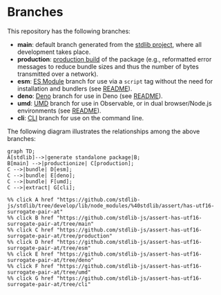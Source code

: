 <!--

@license Apache-2.0

Copyright (c) 2023 The Stdlib Authors.

Licensed under the Apache License, Version 2.0 (the "License");
you may not use this file except in compliance with the License.
You may obtain a copy of the License at

    http://www.apache.org/licenses/LICENSE-2.0

Unless required by applicable law or agreed to in writing, software
distributed under the License is distributed on an "AS IS" BASIS,
WITHOUT WARRANTIES OR CONDITIONS OF ANY KIND, either express or implied.
See the License for the specific language governing permissions and
limitations under the License.

-->

# Branches

This repository has the following branches:

-   **main**: default branch generated from the [stdlib project][stdlib-url], where all development takes place.
-   **production**: [production build][production-url] of the package (e.g., reformatted error messages to reduce bundle sizes and thus the number of bytes transmitted over a network).
-   **esm**: [ES Module][esm-url] branch for use via a `script` tag without the need for installation and bundlers (see [README][esm-readme]).
-   **deno**: [Deno][deno-url] branch for use in Deno (see [README][deno-readme]).
-   **umd**: [UMD][umd-url] branch for use in Observable, or in dual browser/Node.js environments (see [README][umd-readme]).
-   **cli**: [CLI][cli-url] branch for use on the command line.

The following diagram illustrates the relationships among the above branches:

```mermaid
graph TD;
A[stdlib]-->|generate standalone package|B;
B[main] -->|productionize| C[production];
C -->|bundle| D[esm];
C -->|bundle| E[deno];
C -->|bundle| F[umd];
C -->|extract| G[cli];

%% click A href "https://github.com/stdlib-js/stdlib/tree/develop/lib/node_modules/%40stdlib/assert/has-utf16-surrogate-pair-at"
%% click B href "https://github.com/stdlib-js/assert-has-utf16-surrogate-pair-at/tree/main"
%% click C href "https://github.com/stdlib-js/assert-has-utf16-surrogate-pair-at/tree/production"
%% click D href "https://github.com/stdlib-js/assert-has-utf16-surrogate-pair-at/tree/esm"
%% click E href "https://github.com/stdlib-js/assert-has-utf16-surrogate-pair-at/tree/deno"
%% click F href "https://github.com/stdlib-js/assert-has-utf16-surrogate-pair-at/tree/umd"
%% click G href "https://github.com/stdlib-js/assert-has-utf16-surrogate-pair-at/tree/cli"
```

[stdlib-url]: https://github.com/stdlib-js/stdlib/tree/develop/lib/node_modules/%40stdlib/assert/has-utf16-surrogate-pair-at
[production-url]: https://github.com/stdlib-js/assert-has-utf16-surrogate-pair-at/tree/production
[deno-url]: https://github.com/stdlib-js/assert-has-utf16-surrogate-pair-at/tree/deno
[deno-readme]: https://github.com/stdlib-js/assert-has-utf16-surrogate-pair-at/blob/deno/README.md
[umd-url]: https://github.com/stdlib-js/assert-has-utf16-surrogate-pair-at/tree/umd
[umd-readme]: https://github.com/stdlib-js/assert-has-utf16-surrogate-pair-at/blob/umd/README.md
[esm-url]: https://github.com/stdlib-js/assert-has-utf16-surrogate-pair-at/tree/esm
[esm-readme]: https://github.com/stdlib-js/assert-has-utf16-surrogate-pair-at/blob/esm/README.md
[cli-url]: https://github.com/stdlib-js/assert-has-utf16-surrogate-pair-at/tree/cli